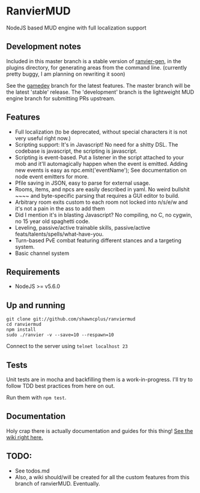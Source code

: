 # RanvierMUD
NodeJS based MUD engine with full localization support

## Development notes
Included in this master branch is a stable version of [ranvier-gen](), in the plugins directory, for generating areas from the command line. (currently pretty buggy, I am planning on rewriting it soon)

See the [gamedev](https://github.com/seanohue/ranviermud/tree/gamedev) branch for the latest features. The master branch will be the latest 'stable' release. The 'development' branch is the lightweight MUD engine branch for submitting PRs upstream.

## Features
* Full localization (to be deprecated, without special characters it is not very useful right now.)
* Scripting support: It's in Javascript! No need for a shitty DSL. The codebase is javascript, the scripting is javascript.
* Scripting is event-based. Put a listener in the script attached to your mob and it'll automagically happen when the event is emitted. Adding new events is easy as npc.emit('eventName'); See documentation on node event emitters for more.
* Pfile saving in JSON, easy to parse for external usage.
* Rooms, items, and npcs are easily described in yaml. No weird bullshit ~~~~ and byte-specific parsing that requires a GUI editor to build.
* Arbitrary room exits custom to each room not locked into n/s/e/w and it's not a pain in the ass to add them
* Did I mention it's in blasting Javascript? No compiling, no C, no cygwin, no 15 year old spaghetti code.
* Leveling, passive/active trainable skills, passive/active feats/talents/spells/what-have-you.
* Turn-based PvE combat featuring different stances and a targeting system.
* Basic channel system

## Requirements

* NodeJS >= v5.6.0

## Up and running

    git clone git://github.com/shawncplus/ranviermud
    cd ranviermud
    npm install
    sudo ./ranvier -v --save=10 --respawn=10

Connect to the server using `telnet localhost 23`

## Tests
Unit tests are in mocha and backfilling them is a work-in-progress. I'll try to follow TDD best practices from here on out.

Run them with `npm test`.

## Documentation
Holy crap there is actually documentation and guides for this thing!
[See the wiki right here.](https://github.com/shawncplus/ranviermud/wiki/Home)

## TODO:
* See todos.md
* Also, a wiki should/will be created for all the custom features from this branch of ranvierMUD. Eventually.

